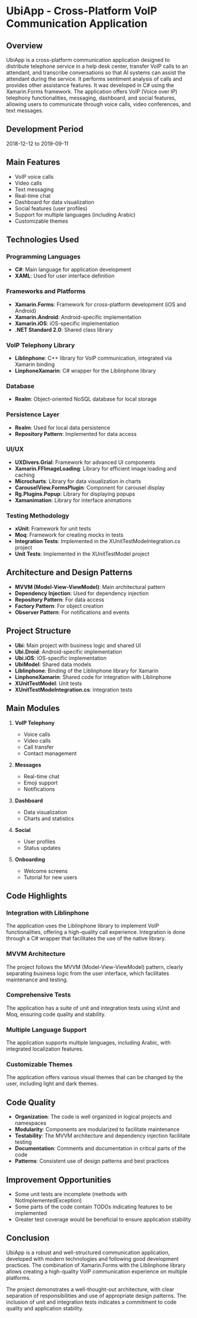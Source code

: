 # UbiApp - Cross-Platform VoIP Communication Application

## Overview
UbiApp is a cross-platform communication application designed to distribute telephone service in a help desk center, transfer VoIP calls to an attendant, and transcribe conversations so that AI systems can assist the attendant during the service. It performs sentiment analysis of calls and provides other assistance features. It was developed in C# using the Xamarin.Forms framework. The application offers VoIP (Voice over IP) telephony functionalities, messaging, dashboard, and social features, allowing users to communicate through voice calls, video conferences, and text messages.

## Development Period
2018-12-12 to 2019-09-11

## Main Features
- VoIP voice calls
- Video calls
- Text messaging
- Real-time chat
- Dashboard for data visualization
- Social features (user profiles)
- Support for multiple languages (including Arabic)
- Customizable themes

## Technologies Used

### Programming Languages
- **C#**: Main language for application development
- **XAML**: Used for user interface definition

### Frameworks and Platforms
- **Xamarin.Forms**: Framework for cross-platform development (iOS and Android)
- **Xamarin.Android**: Android-specific implementation
- **Xamarin.iOS**: iOS-specific implementation
- **.NET Standard 2.0**: Shared class library

### VoIP Telephony Library
- **Liblinphone**: C++ library for VoIP communication, integrated via Xamarin binding
- **LinphoneXamarin**: C# wrapper for the Liblinphone library

### Database
- **Realm**: Object-oriented NoSQL database for local storage

### Persistence Layer
- **Realm**: Used for local data persistence
- **Repository Pattern**: Implemented for data access

### UI/UX
- **UXDivers.Grial**: Framework for advanced UI components
- **Xamarin.FFImageLoading**: Library for efficient image loading and caching
- **Microcharts**: Library for data visualization in charts
- **CarouselView.FormsPlugin**: Component for carousel display
- **Rg.Plugins.Popup**: Library for displaying popups
- **Xamanimation**: Library for interface animations

### Testing Methodology
- **xUnit**: Framework for unit tests
- **Moq**: Framework for creating mocks in tests
- **Integration Tests**: Implemented in the XUnitTestModelntegration.cs project
- **Unit Tests**: Implemented in the XUnitTestModel project

## Architecture and Design Patterns
- **MVVM (Model-View-ViewModel)**: Main architectural pattern
- **Dependency Injection**: Used for dependency injection
- **Repository Pattern**: For data access
- **Factory Pattern**: For object creation
- **Observer Pattern**: For notifications and events

## Project Structure
- **Ubi**: Main project with business logic and shared UI
- **Ubi.Droid**: Android-specific implementation
- **Ubi.iOS**: iOS-specific implementation
- **UbiModel**: Shared data models
- **Liblinphone**: Binding of the Liblinphone library for Xamarin
- **LinphoneXamarin**: Shared code for integration with Liblinphone
- **XUnitTestModel**: Unit tests
- **XUnitTestModelntegration.cs**: Integration tests

## Main Modules
1. **VoIP Telephony**
   - Voice calls
   - Video calls
   - Call transfer
   - Contact management

2. **Messages**
   - Real-time chat
   - Emoji support
   - Notifications

3. **Dashboard**
   - Data visualization
   - Charts and statistics

4. **Social**
   - User profiles
   - Status updates

5. **Onboarding**
   - Welcome screens
   - Tutorial for new users

## Code Highlights

### Integration with Liblinphone
The application uses the Liblinphone library to implement VoIP functionalities, offering a high-quality call experience. Integration is done through a C# wrapper that facilitates the use of the native library.

### MVVM Architecture
The project follows the MVVM (Model-View-ViewModel) pattern, clearly separating business logic from the user interface, which facilitates maintenance and testing.

### Comprehensive Tests
The application has a suite of unit and integration tests using xUnit and Moq, ensuring code quality and stability.

### Multiple Language Support
The application supports multiple languages, including Arabic, with integrated localization features.

### Customizable Themes
The application offers various visual themes that can be changed by the user, including light and dark themes.

## Code Quality
- **Organization**: The code is well organized in logical projects and namespaces
- **Modularity**: Components are modularized to facilitate maintenance
- **Testability**: The MVVM architecture and dependency injection facilitate testing
- **Documentation**: Comments and documentation in critical parts of the code
- **Patterns**: Consistent use of design patterns and best practices

## Improvement Opportunities
- Some unit tests are incomplete (methods with NotImplementedException)
- Some parts of the code contain TODOs indicating features to be implemented
- Greater test coverage would be beneficial to ensure application stability

## Conclusion
UbiApp is a robust and well-structured communication application, developed with modern technologies and following good development practices. The combination of Xamarin.Forms with the Liblinphone library allows creating a high-quality VoIP communication experience on multiple platforms.

The project demonstrates a well-thought-out architecture, with clear separation of responsibilities and use of appropriate design patterns. The inclusion of unit and integration tests indicates a commitment to code quality and application stability.
